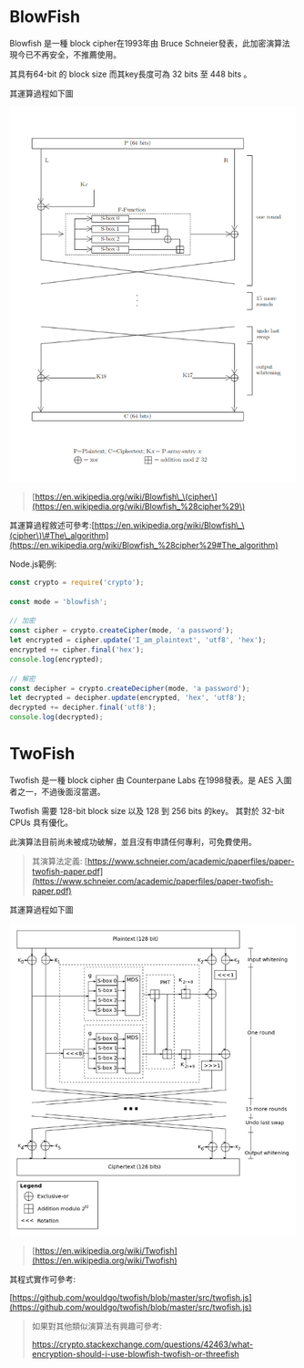 # BlowFish

Blowfish 是一種 block cipher在1993年由 Bruce Schneier發表，此加密演算法現今已不再安全，不推薦使用。

其具有64-bit 的 block size 而其key長度可為 32 bits 至 448 bits 。

其運算過程如下圖

![](/assets/sds.png)

> [https://en.wikipedia.org/wiki/Blowfish\_\(cipher\](https://en.wikipedia.org/wiki/Blowfish_%28cipher%29\)

其運算過程敘述可參考:[https://en.wikipedia.org/wiki/Blowfish\_\(cipher\)\#The\_algorithm](https://en.wikipedia.org/wiki/Blowfish_%28cipher%29#The_algorithm)

Node.js範例:

```js
const crypto = require('crypto');

const mode = 'blowfish';

// 加密
const cipher = crypto.createCipher(mode, 'a password');
let encrypted = cipher.update('I_am_plaintext', 'utf8', 'hex');
encrypted += cipher.final('hex');
console.log(encrypted);

// 解密
const decipher = crypto.createDecipher(mode, 'a password');
let decrypted = decipher.update(encrypted, 'hex', 'utf8');
decrypted += decipher.final('utf8');
console.log(decrypted);
```

# TwoFish

Twofish 是一種 block cipher 由 Counterpane Labs 在1998發表。是 AES 入圍者之一，不過後面沒當選。

Twofish 需要 128-bit block size 以及 128 到 256 bits 的key。 其對於 32-bit CPUs 具有優化。

此演算法目前尚未被成功破解，並且沒有申請任何專利，可免費使用。

> 其演算法定義: [https://www.schneier.com/academic/paperfiles/paper-twofish-paper.pdf](https://www.schneier.com/academic/paperfiles/paper-twofish-paper.pdf)

其運算過程如下圖

![](/assets/Twofishalgo.svg.png)

> [https://en.wikipedia.org/wiki/Twofish](https://en.wikipedia.org/wiki/Twofish)

其程式實作可參考:

[https://github.com/wouldgo/twofish/blob/master/src/twofish.js](https://github.com/wouldgo/twofish/blob/master/src/twofish.js)





> 如果對其他類似演算法有興趣可參考:
>
> https://crypto.stackexchange.com/questions/42463/what-encryption-should-i-use-blowfish-twofish-or-threefish



